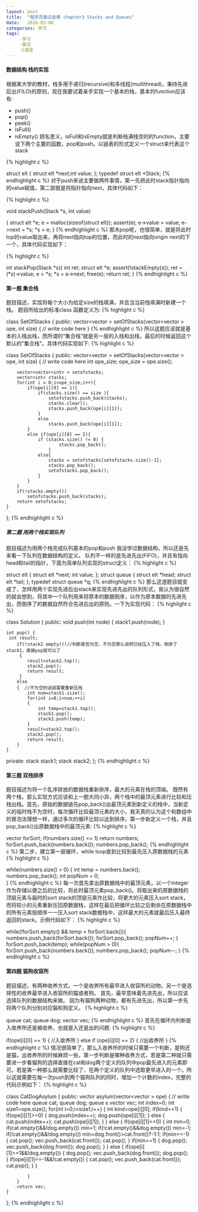 ```yaml
---
layout: post
title:  "程序员面试金典 chapter3 Stacks and Queues"
date:   2016-02-06 
categories: 学习
tags: 
     -学习
     -面试
     -C语言
---
```

#### 数据结构 栈的实现
根据某大学的教材，栈多用于递归(recursive)和多线程(multithread)，秉持先进后出(FILO)的原则，现在我要试着亲手实现一个基本的栈，基本的function应该有:
*  push()
*  pop()
*  peek()
*  isFull()
*  isEmpty()
顾名思义，isFull和isEmpty就是判断栈满栈空的的function，主要说下两个主要的函数，pop和push。以链表的形式定义一个struct来代表这个stack

{% highlight c %}

struct elt {
  struct elt *next;int value;
};
typedef struct elt *Stack;
{% endhighlight c %}
对于push来说主要做两件事情，第一先把此时stack指针指向的value赋值，第二部就是将指针指向next，具体代码如下：

{% highlight c %}

void stackPush(Stack *s, int value)

{
    struct elt *e;
    e = malloc(sizeof(struct elt));
    assert(e);
     e->value = value;
     e->next = *s; *s = e;
}
{% endhighlight c %}
那木pop呢，也很简单，就是将此时top的value取出来，再将next指向top的位置，而此时的next指向origin next的下一个，具体代码实现如下：

{% highlight c %}

int stackPop(Stack *s){
    int ret;
    struct elt *e;
    assert(!stackEmpty(s));
    ret = (*s)->value;
    e = *s; *s = e->next;
    free(e);
    return ret;
}
{% endhighlight c %}
#### 第一题 集合栈
题目描述，实现将每个大小为给定size的栈填满，并且当当前栈填满时新建一个栈。
题目所给出的标准class 函数定义为:
{% highlight c %}

class SetOfStacks {
public:
    vector<vector<int> > setOfStacks(vector<vector<int> > ope, int size) {
        // write code here
}
{% endhighlight c %}
所以这题应该就是基本的入栈出栈，而所谓的“集合栈”就是另一层的入栈和出栈，最后的时候返回这个默认的"集合栈"。具体代码实现如下:
{% highlight c %}

class SetOfStacks {
public:
    vector<vector<int> > setOfStacks(vector<vector<int> > ope, int size) {
        // write code here
        int ope_size;
        ope_size = ope.size();
        
        vector<vector<int> > setofstacks;
        vector<int> stacks;
        for(int i = 0;i<ope_size;i++){
            if(ope[i][0] == 1){
                if(stacks.size() == size ){
                    setofstacks.push_back(stacks);
                    stacks.clear();
                    stacks.push_back(ope[i][1]);
                }
                else
                    stacks.push_back(ope[i][1]);
            }
            else if(ope[i][0] == 2){
                if (stacks.size() != 0) {
                        stacks.pop_back();
                    }
                else{
                    stacks = setofstacks[setofstacks.size()-1];
                    stacks.pop_back();
                    setofstacks.pop_back();
                }
            }
        }
        if(!stacks.empty())
            setofstacks.push_back(stacks);
        return setofstacks;
    }
};
{% endhighlight c %}
##### 第二题 用两个栈实现队列
题目描述为用两个栈完成队列基本的pop和push
我没学过数据结构，所以还是先来看一下队列在数据结构的定义。
队列不一样的是先进先出(FIFO)，并且有指向head和tail的指针，下面为简单队列实现的struct定义：
{% highlight c %}

struct elt {
    struct elt *next;
    int value;
};
struct queue {
    struct elt *head;
    struct elt *tail;
};
  typedef struct queue *q;
{% endhighlight c %}
那么这道题目就变成了，怎样用两个实现先进后出stack来实现先进先出的队列形式，我认为很自然的就会想到，将其中一个队列用来将原本的数据倒序，以作为原本数据的先进先出，而倒序了的数据自然符合先进后出的原则。一下为实现代码：
{% highlight c %}

class Solution
{
public:
    void push(int node) {
        stack1.push(node);
    }

    int pop() {
     int result;
        if(!stack2.empty())//判断是否为空，不为空那么说明已经压入了栈，倒序了stack1，直接pop就可以了
         {
            result=stack2.top();
            stack2.pop();
            return result;
         }
        else
        {  //不为空的话就需要重新压栈
            int num=stack1.size();
            for(int i=0;i<num;++i)
            {
                int temp=stack1.top();
                stack1.pop();
                stack2.push(temp);
            }                     
            result=stack2.top();
            stack2.pop();
            return result;
        }   
    }

private:
    stack<int> stack1;
    stack<int> stack2;
};
{% endhighlight c %}
#### 第三题 双栈排序
题目描述为将一个乱序排放的数据栈重新排序，最大的元素在栈的顶端。
既然有两个栈，那么实现方式应该和上一题大同小异，两个栈中的最顶元素进行比较和压栈出栈。首先，原始的数据链先pop_back()出最顶元素到新定义的栈中，当新定义的临时栈不为空时，每次循环比较最顶元素的大小，我天真的认为这个和数组中的冒泡法理想一样，通过多次的循环比较以达到排序。第一步新定义一个栈，并且pop_back()出原数据栈中的最顶元素:
{% highlight c %}

vector<int> forSort;
        if(numbers.size() <= 1) return numbers;
        forSort.push_back(numbers.back());
        numbers.pop_back();
{% endhighlight c %}
第二步，建立第一层循环，while loop直到比较到最先压入原数据栈的元素
{% highlight c %}

while(numbers.size() > 0)
            {
                int temp = numbers.back();
                numbers.pop_back();
                int popNum = 0;  
            }
{% endhighlight c %}
每一次首先拿出原数据栈中的最顶元素，以一个integer作为存储以便之后的比较，将此时最顶元素pop_back()。将取出来的原数据栈的顶层元素与届时的sort stack的顶层元素作比较，将更大的元素压入sort stack，而将较小的元素重新压回原数据栈，这样在最后把循环比较之后剩余在原数据栈中的所有元素按顺序一一压入sort stack数据栈中，这样最大的元素就最后压入最终返回的stack。示例代码如下：
{% highlight c %}

while(!forSort.empty() && temp > forSort.back()){
                    numbers.push_back(forSort.back());
                    forSort.pop_back();
                    popNum++;
                }
                forSort.push_back(temp);
                while(popNum > 0){
                    forSort.push_back(numbers.back());
                    numbers.pop_back();
                    popNum--;
                }
{% endhighlight c %}
#### 第四题 猫狗收容所
题目描述，有两种收养方式，一个是收养所有最早进入收容所的动物，另一个是选择性的收养最早进入收容所的猫或者狗。
首先，最早意味着先进先出，所以应该选择队列的数据结构来做。
因为有猫狗两种动物，都有先进先出，所以第一步先将两个队列分别对应猫和狗定义。
{% highlight c %}

queue<int> cat;
queue<int> dog;
vector<int> vec;
{% endhighlight c %}
首先在循环内判断是入收养所还是被收养，也就是入还是出的问题:
{% highlight c %}

if(ope[i][0] == 1)
            {
                //入收养所
            }
 else if (ope[i][0] == 2)
{
      //出收养所
}
{% endhighlight c %}
情况很简单了，那么入收养所的时候只需要一个判断，是狗还是猫，出收养所的时候麻烦一些，第一步判断是哪种收养方式，若是第二种就只需要进一步看猫狗的选择直接在cat和dog两个定义的队列中pop最先进入的元素即可。若是第一种那么就需要比较了，在两个定义的队列中选取更早进入的一个。所以这就需要在每一次push到两个猫狗队列的同时，增加一个计数的index，完整的代码示例如下：
{% highlight c %}

class CatDogAsylum {
public:
    vector<int> asylum(vector<vector<int> > ope) {
        // write code here
        queue<int> cat;
        queue<int> dog;
        queue<int> s
        vector<int> vec;
        int index=0;
        int size1=ope.size();
        for(int i=0;i<size1;i++)
        {
            int kind=ope[i][0];
            if(kind==1)
            {
                if(ope[i][1]>=0)
                {
                    dog.push(index++);
                    dog.push(ope[i][1]);
                }
                else
                {
                    cat.push(index++);
                    cat.push(ope[i][1]);
                }
            }
            else
            {
                if(ope[i][1]==0)
                {
                    int min=0;
                    if(cat.empty()&&!dog.empty())
                        min=1;
                    if(!cat.empty()&&dog.empty())
                        min=-1;
                    if(!cat.empty()&&!dog.empty())
                        min=dog.front()>cat.front()?-1:1;
                    if(min==-1)
                    {
                        cat.pop();
                        vec.push_back(cat.front());
                        cat.pop();
                    }
                    if(min==1)
                    {
                        dog.pop();
                        vec.push_back(dog.front());
                        dog.pop();
                    }
                }
                else
                {
                    if(ope[i][1]==1&&!dog.empty())
                    {
                        dog.pop();
                        vec.push_back(dog.front());
                        dog.pop();
                    }
                    if(ope[i][1]==-1&&!cat.empty())
                    {
                        cat.pop();
                        vec.push_back(cat.front());
                        cat.pop();
                    }
                }
 
            }
        }
        return vec;
    }
};
{% endhighlight c %}